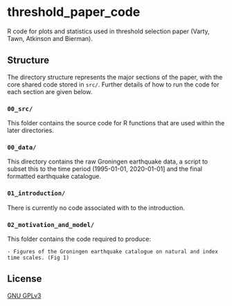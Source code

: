 # threshold_paper_code
R code for plots and statistics used in threshold selection paper (Varty, Tawn, Atkinson and Bierman). 

## Structure 
The directory structure represents the major sections of the paper, with the core shared code stored in ```src/```. Further details of how to run the code for each section are given below.  

### ```00_src/```
This folder contains the source code for R functions that are used within the later directories. 

### ```00_data/```
This directory contains the raw Groningen earthquake data, a script to subset this to the time period (1995-01-01, 2020-01-01] and the final formatted earthquake catalogue. 

### ```01_introduction/```
There is currently no code associated with to the introduction. 

### ```02_motivation_and_model/```
This folder contains the code required to produce: 

    - Figures of the Groningen earthquake catalogue on natural and index time scales. (Fig 1)

## License 
[GNU GPLv3](https://choosealicense.com/licenses/gpl-3.0/)